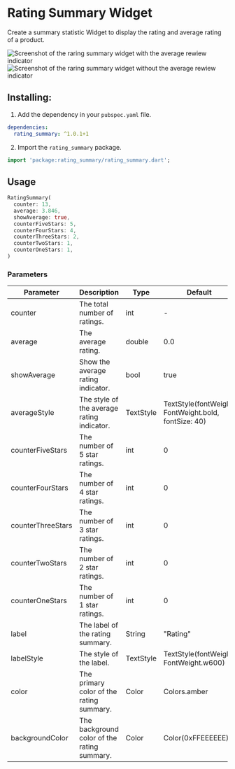 # Rating Summary Widget

Create a summary statistic Widget to display the rating and average rating of a product.

![Screenshot of the raring summary widget with the average rewiew indicator](https://raw.githubusercontent.com/floodoo/rating_summary/main/assets/readme/rating_summary_average.png)
![Screenshot of the raring summary widget without the average rewiew indicator](https://raw.githubusercontent.com/floodoo/rating_summary/main/assets/readme/rating_summary.png)

## Installing:

1. Add the dependency in your `pubspec.yaml` file.

```yaml
dependencies:
  rating_summary: ^1.0.1+1
```

2. Import the `rating_summary` package.

```dart
import 'package:rating_summary/rating_summary.dart';
```

## Usage

```dart
RatingSummary(
  counter: 13,
  average: 3.846,
  showAverage: true,
  counterFiveStars: 5,
  counterFourStars: 4,
  counterThreeStars: 2,
  counterTwoStars: 1,
  counterOneStars: 1,
)
```

### Parameters

| Parameter         | Description                                 | Type      | Default                                              | Required |
| ----------------- | ------------------------------------------- | --------- | ---------------------------------------------------- | -------- |
| counter           | The total number of ratings.                | int       | -                                                    | ✓        |
| average           | The average rating.                         | double    | 0.0                                                  | -        |
| showAverage       | Show the average rating indicator.          | bool      | true                                                 | -        |
| averageStyle      | The style of the average rating indicator.  | TextStyle | TextStyle(fontWeight: FontWeight.bold, fontSize: 40) | -        |
| counterFiveStars  | The number of 5 star ratings.               | int       | 0                                                    | -        |
| counterFourStars  | The number of 4 star ratings.               | int       | 0                                                    | -        |
| counterThreeStars | The number of 3 star ratings.               | int       | 0                                                    | -        |
| counterTwoStars   | The number of 2 star ratings.               | int       | 0                                                    | -        |
| counterOneStars   | The number of 1 star ratings.               | int       | 0                                                    | -        |
| label             | The label of the rating summary.            | String    | "Rating"                                             | -        |
| labelStyle        | The style of the label.                     | TextStyle | TextStyle(fontWeight: FontWeight.w600)               | -        |
| color             | The primary color of the rating summary.    | Color     | Colors.amber                                         | -        |
| backgroundColor   | The background color of the rating summary. | Color     | Color(0xFFEEEEEE)                                    | -        |
